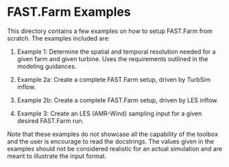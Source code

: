 # FAST.Farm Examples

This directory contains a few examples on how to setup FAST.Farm from scratch. The examples included are:

1. Example 1: Determine the spatial and temporal resolution needed for a given farm and given turbine. Uses the requirements outlined in the modeling guidances.

2. Example 2a: Create a complete FAST.Farm setup, driven by TurbSim inflow.

3. Example 2b: Create a complete FAST.Farm setup, driven by LES inflow.

4. Example 3: Create an LES (AMR-Wind) sampling input for a given desired FAST.Farm run. 

Note that these examples do not showcase all the capability of the toolbox and the user is encourage to read the docstrings. The values given in the examples should not be considered realistic for an actual simulation and are meant to illustrate the input format.
